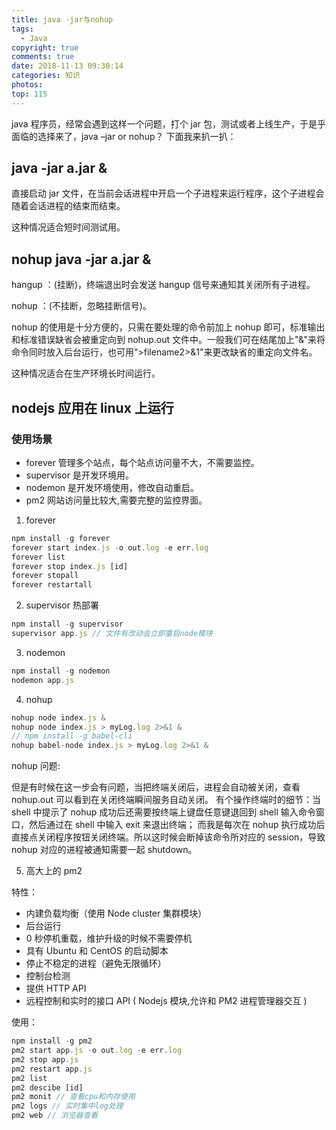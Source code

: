 ```yaml
---
title: java -jar与nohup
tags:
  - Java
copyright: true
comments: true
date: 2018-11-13 09:30:14
categories: 知识
photos:
top: 115
---
```


java 程序员，经常会遇到这样一个问题，打个 jar 包，测试或者上线生产，于是乎面临的选择来了，java –jar or nohup？
下面我来扒一扒：

## java -jar a.jar &

直接启动 jar 文件，在当前会话进程中开启一个子进程来运行程序，这个子进程会随着会话进程的结束而结束。

这种情况适合短时间测试用。

## nohup java -jar a.jar &

hangup ：(挂断)，终端退出时会发送 hangup 信号来通知其关闭所有子进程。

nohup ：(不挂断，忽略挂断信号)。

nohup 的使用是十分方便的，只需在要处理的命令前加上 nohup 即可，标准输出和标准错误缺省会被重定向到 nohup.out 文件中。一般我们可在结尾加上"&"来将命令同时放入后台运行，也可用">filename2>&1"来更改缺省的重定向文件名。

这种情况适合在生产环境长时间运行。

## nodejs 应用在 linux 上运行

### 使用场景

- forever 管理多个站点，每个站点访问量不大，不需要监控。
- supervisor 是开发环境用。
- nodemon 是开发环境使用，修改自动重启。
- pm2 网站访问量比较大,需要完整的监控界面。

1. forever

```javascript
npm install -g forever
forever start index.js -o out.log -e err.log
forever list
forever stop index.js [id]
forever stopall
forever restartall
```

2. supervisor 热部署

```javascript
npm install -g supervisor
supervisor app.js // 文件有改动会立即重启node模块
```

3. nodemon

```javascript
npm install -g nodemon
nodemon app.js
```

4. nohup

```javascript
nohup node index.js &
nohup node index.js > myLog.log 2>&1 &
// npm install -g babel-cli
nohup babel-node index.js > myLog.log 2>&1 &
```

nohup 问题:

但是有时候在这一步会有问题，当把终端关闭后，进程会自动被关闭，查看 nohup.out 可以看到在关闭终端瞬间服务自动关闭。
有个操作终端时的细节：当 shell 中提示了 nohup 成功后还需要按终端上键盘任意键退回到 shell 输入命令窗口，然后通过在 shell 中输入 exit 来退出终端；
而我是每次在 nohup 执行成功后直接点关闭程序按钮关闭终端。所以这时候会断掉该命令所对应的 session，导致 nohup 对应的进程被通知需要一起 shutdown。

5. 高大上的 pm2

特性：

- 内建负载均衡（使用 Node cluster 集群模块）
- 后台运行
- 0 秒停机重载，维护升级的时候不需要停机
- 具有 Ubuntu 和 CentOS 的启动脚本
- 停止不稳定的进程（避免无限循环）
- 控制台检测
- 提供 HTTP API
- 远程控制和实时的接口 API ( Nodejs 模块,允许和 PM2 进程管理器交互 )

使用：

```javascript
npm install -g pm2
pm2 start app.js -o out.log -e err.log
pm2 stop app.js
pm2 restart app.js
pm2 list
pm2 descibe [id]
pm2 monit // 查看cpu和内存使用
pm2 logs // 实时集中log处理
pm2 web // 浏览器查看
```
